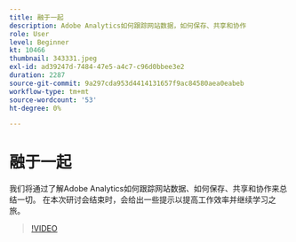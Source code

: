 ```yaml
---
title: 融于一起
description: Adobe Analytics如何跟踪网站数据，如何保存、共享和协作
role: User
level: Beginner
kt: 10466
thumbnail: 343331.jpeg
exl-id: ad39247d-7484-47e5-a4c7-c96d0bbee3e2
duration: 2287
source-git-commit: 9a297cda953d4414131657f9ac84580aea0eabeb
workflow-type: tm+mt
source-wordcount: '53'
ht-degree: 0%

---
```


# 融于一起

我们将通过了解Adobe Analytics如何跟踪网站数据、如何保存、共享和协作来总结一切。 在本次研讨会结束时，会给出一些提示以提高工作效率并继续学习之旅。

>[!VIDEO](https://video.tv.adobe.com/v/343331/?quality=12&learn=on)

